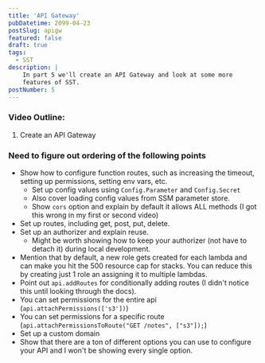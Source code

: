 ```yaml
---
title: 'API Gateway'
pubDatetime: 2099-04-23
postSlug: apigw
featured: false
draft: true
tags:
  - SST
description: |
    In part 5 we'll create an API Gateway and look at some more
    features of SST.
postNumber: 5
---
```


### Video Outline:
1. Create an API Gateway

### Need to figure out ordering of the following points

- Show how to configure function routes, such as increasing the timeout,
  setting up permissions, setting env vars, etc.
    - Set up config values using `Config.Parameter` and `Config.Secret`
    - Also cover loading config values from SSM parameter store.
    - Show `cors` option and explain by default it allows ALL methods (I got
      this wrong in my first or second video)
- Set up routes, including get, post, put, delete.
- Set up an authorizer and explain reuse.
    - Might be worth showing how to keep your authorizer (not have to detach
      it) during local development.
- Mention that by default, a new role gets created for each lambda and can make
  you hit the 500 resource cap for stacks. You can reduce this by creating just
  1 role an assigning it to multiple lambdas.
- Point out `api.addRoutes` for conditionally adding routes (I didn't notice
  this until looking through the docs).
- You can set permissions for the entire api (`api.attachPermissions(['s3'])`)
- You can set permissions for a specific route
  (`api.attachPermissionsToRoute("GET /notes", ["s3"]);`)
- Set up a custom domain
- Show that there are a ton of different options you can use to configure your
  API and I won't be showing every single option.
